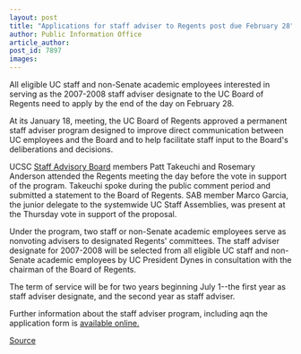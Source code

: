 ```yaml
---
layout: post
title: "Applications for staff adviser to Regents post due February 28"
author: Public Information Office
article_author: 
post_id: 7897
images:
---
```


<a name="content" id="content"></a>
<p>
  All eligible UC staff and non-Senate academic employees interested in serving as the 2007-2008 staff adviser designate to the UC Board of Regents need to apply by the end of the day on February 28.
</p>
<p>
  At its January 18, meeting, the UC Board of Regents approved a permanent staff adviser program designed to improve direct communication between UC employees and the Board and to help facilitate staff input to the Board's deliberations and decisions.
</p>
<p>
  UCSC <a href="http://www2.ucsc.edu/sab/">Staff Advisory Board</a> members Patt Takeuchi and Rosemary Anderson attended the Regents meeting the day before the vote in support of the program. Takeuchi spoke during the public comment period and submitted a statement to the Board of Regents. SAB member Marco Garcia, the junior delegate to the systemwide UC Staff Assemblies, was present at the Thursday vote in support of the proposal.
</p>
<p>
  Under the program, two staff or non-Senate academic employees serve as nonvoting advisers to designated Regents' committees. The staff adviser designate for 2007-2008 will be selected from all eligible UC staff and non-Senate academic employees by UC President Dynes in consultation with the chairman of the Board of Regents.
</p>
<p>
  The term of service will be for two years beginning July 1--the first year as staff adviser designate, and the second year as staff adviser.
</p>
<p>
  Further information about the staff adviser program, including aqn the application form is <a href="http://www.ucop.edu/staffadvisorpgm/">available online.</a>
</p>
<p><a href="http://www1.ucsc.edu/currents/06-07/02-12/brief-sab.asp" title="Permalink to brief-sab">Source</a></p>
